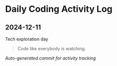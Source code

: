 # Daily Coding Activity Log

## 2024-12-11

Tech exploration day

> Code like everybody is watching.

*Auto-generated commit for activity tracking*
